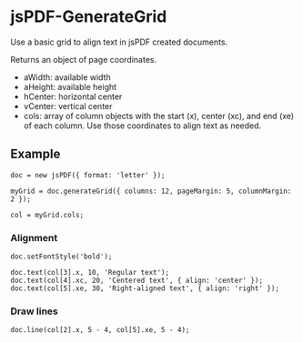 # jsPDF-GenerateGrid

Use a basic grid to align text in jsPDF created documents.

Returns an object of page coordinates.

- aWidth: available width
- aHeight: available height
- hCenter: horizontal center
- vCenter: vertical center
- cols: array of column objects with the start (x), center (xc), and end (xe) of each column. Use those coordinates to align text as needed.

## Example
````
doc = new jsPDF({ format: 'letter' });

myGrid = doc.generateGrid({ columns: 12, pageMargin: 5, columnMargin: 2 });

col = myGrid.cols;
````
### Alignment
````
doc.setFontStyle('bold');

doc.text(col[3].x, 10, 'Regular text');
doc.text(col[4].xc, 20, 'Centered text', { align: 'center' });
doc.text(col[5].xe, 30, 'Right-aligned text', { align: 'right' });
````
### Draw lines
````
doc.line(col[2].x, 5 - 4, col[5].xe, 5 - 4);
````


